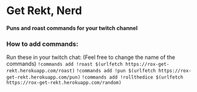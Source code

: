 # Get Rekt, Nerd
#### Puns and roast commands for your twitch channel

### How to add commands:
Run these in your twitch chat:
(Feel free to change the name of the commands)
`!commands add !roast $(urlfetch https://rox-get-rekt.herokuapp.com/roast)`	
`!commands add !pun $(urlfetch https://rox-get-rekt.herokuapp.com/pun)`
`!commands add !rollthedice $(urlfetch https://rox-get-rekt.herokuapp.com/random)`